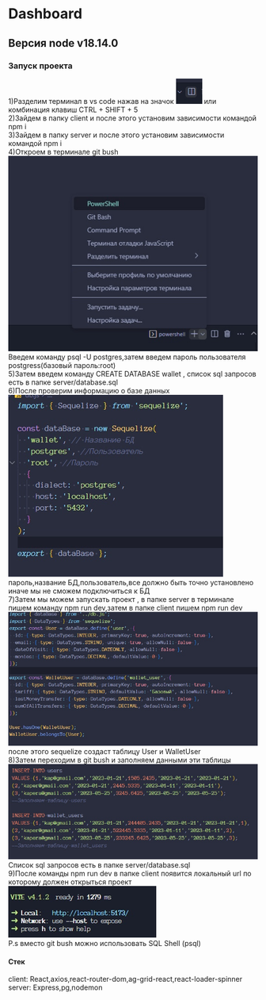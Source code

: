 # Dashboard

## Версия node v18.14.0

### Запуск проекта 
  1)Разделим терминал в vs code нажав на значок ![Image alt](https://github.com/saha23412/imgproj/raw/main/test1.jpg) или комбинация клавиш CTRL + SHIFT + 5  
  2)Зайдем в папку client и после этого установим зависимости командой npm i  
  3)Зайдем в папку server и после этого установим зависимости командой npm i   
  4)Откроем в терминале git bush  
  ![Image alt](https://github.com/saha23412/imgproj/raw/main/test2.jpg)   
  Введем команду psql -U postgres,затем введем пароль пользователя postgress(базовый пароль:root)  
  5)Затем введем команду CREATE DATABASE wallet , список sql запросов есть в папке server/database.sql  
  6)После проверим информацию о базе данных  
  ![Image alt](https://github.com/saha23412/imgproj/raw/main/test3.jpg)  
  пароль,название БД,пользователь,все должно быть точно установлено иначе мы не сможем подключиться к БД  
  7)Затем мы можем запускать проект , в папке server в терминале пишем команду npm run dev,затем в папке client пишем npm run dev  
   ![Image alt](https://github.com/saha23412/imgproj/raw/main/test4.jpg)  
   после этого sequelize создаст таблицу User и WalletUser  
   8)Затем переходим в git bush и заполняем данными эти таблицы  
   ![Image alt](https://github.com/saha23412/imgproj/raw/main/test5.jpg)   
   Список sql запросов есть в папке server/database.sql   
   9)После команды npm run dev в папке client появится локальный url по которому должен открыться проект  
   ![Image alt](https://github.com/saha23412/imgproj/raw/main/test6.jpg)   
   P.s вместо git bush можно использовать SQL Shell (psql)  
  #### Стек  
  client: React,axios,react-router-dom,ag-grid-react,react-loader-spinner  
  server: Express,pg,nodemon

